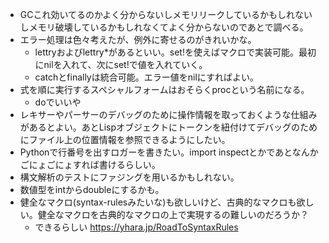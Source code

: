 - GCこれ効いてるのかよく分からないしメモリリークしているかもしれないしメモリ破壊しているかもしれなくてよく分からないのであとで調べる。
- エラー処理は色々考えたが、例外に寄せるのがきれいかな。
  - lettryおよびlettry\*があるといい。set!を使えばマクロで実装可能。最初にnilを入れて、次にset!で値を入れていく。
  - catchとfinallyは統合可能。エラー値をnilにすればよい。
- 式を順に実行するスペシャルフォームはおそらくprocという名前になる。
  - doでいいや
- レキサーやパーサーのデバッグのために操作情報を取っておくような仕組みがあるとよい。あとLispオブジェクトにトークンを紐付けてデバッグのためにファイル上の位置情報を参照できるようにしたい。
- Pythonで行番号を出すロガーを書きたい。import inspectとかであとなんかごにょごにょすれば書けるらしい。
- 構文解析のテストにファジングを用いるかもしれない。
- 数値型をintからdoubleにするかも。
- 健全なマクロ(syntax-rulesみたいな)も欲しいけど、古典的なマクロも欲しい。健全なマクロを古典的なマクロの上で実現するの難しいのだろうか？
  - できるらしい https://yhara.jp/RoadToSyntaxRules

